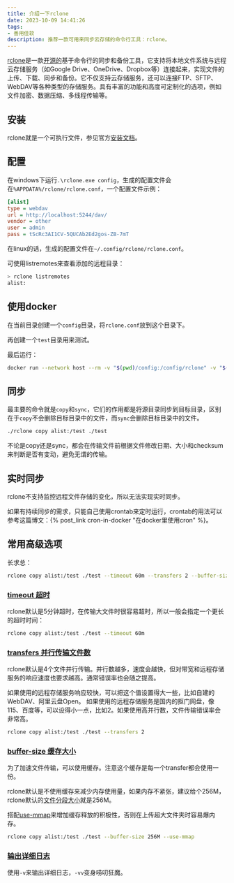 ```yaml
---
title: 介绍一下rclone
date: 2023-10-09 14:41:26
tags: 
- 善用佳软
description: 推荐一款可用来同步云存储的命令行工具：rclone。
---
```

[rclone](https://rclone.org/)是一款[开源的](https://github.com/rclone/rclone)基于命令行的同步和备份工具，它支持将本地文件系统与远程云存储服务（如Google Drive、OneDrive、Dropbox等）连接起来，实现文件的上传、下载、同步和备份。它不仅支持云存储服务，还可以连接FTP、SFTP、WebDAV等各种类型的存储服务。具有丰富的功能和高度可定制化的选项，例如文件加密、数据压缩、多线程传输等。

## 安装

rclone就是一个可执行文件，参见官方[安装文档](https://rclone.org/install/)。

## 配置

在windows下运行`.\rclone.exe config`，生成的配置文件会在`%APPDATA%/rclone/rclone.conf`，一个配置文件示例：
```ini
[alist]
type = webdav
url = http://localhost:5244/dav/
vendor = other
user = admin
pass = tScRc3AI1CV-5QUCAb2Ed2gos-ZB-7mT
```

在linux的话，生成的配置文件在`~/.config/rclone/rclone.conf`。

可使用listremotes来查看添加的远程目录：
```bash
> rclone listremotes
alist:
```

## 使用docker

在当前目录创建一个`config`目录，将`rclone.conf`放到这个目录下。

再创建一个`test`目录用来测试。

最后运行：
```bash
docker run --network host --rm -v "$(pwd)/config:/config/rclone" -v "$(pwd)/test:/test" rclone/rclone copy alist:/test /test -v
```

## 同步

最主要的命令就是`copy`和`sync`，它们的作用都是将源目录同步到目标目录，区别在于`copy`不会删除目标目录中的文件，而`sync`会删除目标目录中的文件。

```bash
./rclone copy alist:/test ./test
```

不论是copy还是sync，都会在传输文件前根据文件修改日期、大小和checksum来判断是否有变动，避免无谓的传输。

## 实时同步

rclone不支持监控远程文件存储的变化，所以无法实现实时同步。

如果有持续同步的需求，只能自己使用crontab来定时运行，crontab的用法可以参考这篇博文：{% post_link cron-in-docker "在docker里使用cron" %}。

## 常用高级选项

长求总：
```bash
rclone copy alist:/test ./test --timeout 60m --transfers 2 --buffer-size 256M --use-mmap -v
```

### [timeout 超时](https://rclone.org/docs/#timeout-time)

rclone默认是5分钟超时，在传输大文件时很容易超时，所以一般会指定一个更长的超时时间：
```bash
rclone copy alist:/test ./test --timeout 60m
```

### [transfers 并行传输文件数](https://rclone.org/docs/#transfers-n)

rclone默认是4个文件并行传输。并行数越多，速度会越快，但对带宽和远程存储服务的响应速度也要求越高。通常错误率也会随之提高。

如果使用的远程存储服务响应较快，可以把这个值设置得大一些，比如自建的WebDAV、阿里云盘Open。
如果使用的远程存储服务是国内的抠门网盘，像115、百度等，可以设得小一点，比如2。如果使用高并行数，文件传输错误率会非常高。

```bash
rclone copy alist:/test ./test --transfers 2
```

### [buffer-size 缓存大小](https://rclone.org/docs/#buffer-size-size)

为了加速文件传输，可以使用缓存。注意这个缓存是每一个transfer都会使用一份。

rclone默认是不使用缓存来减少内存使用量，如果内存不紧张，建议给个256M，rclone默认的[文件分段大小](https://rclone.org/docs/#multi-thread-cutoff)就是256M。

搭配[use-mmap](https://rclone.org/docs/#use-mmap)来增加缓存释放的积极性，否则在上传超大文件夹时容易爆内存。

```bash
rclone copy alist:/test ./test --buffer-size 256M --use-mmap
```

### [输出详细日志](https://rclone.org/docs/#v-vv-verbose)

使用`-v`来输出详细日志，`-vv`变身唠叨狂魔。
